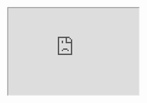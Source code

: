 <iframe src="https://starsparkle.twilightparadox.com" title="description"  height="200" width="300" > 
